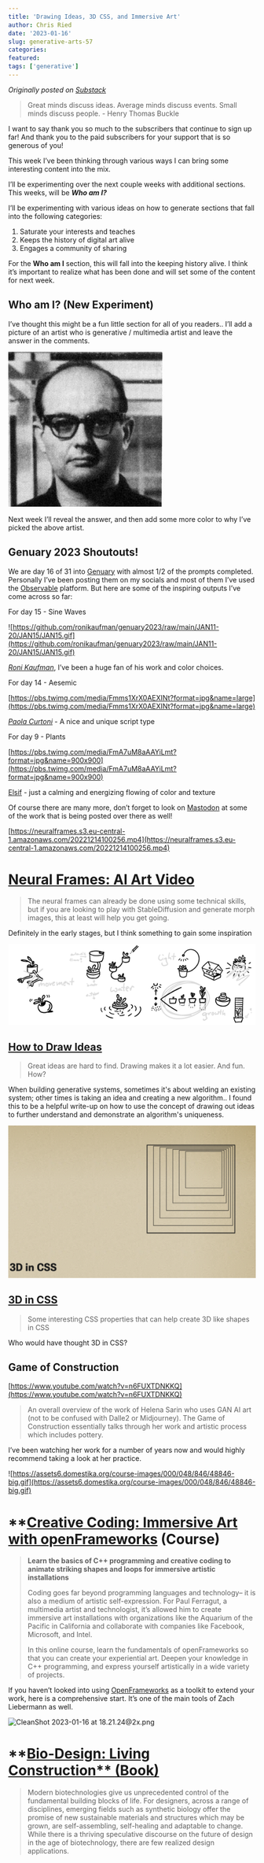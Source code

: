 ```yaml
---
title: 'Drawing Ideas, 3D CSS, and Immersive Art'
author: Chris Ried
date: '2023-01-16'
slug: generative-arts-57
categories: 
featured: 
tags: ['generative']
---
```


_Originally posted on [Substack](https://generative.substack.com/p/drawing-ideas-3d-css-and-immersive)_


> Great minds discuss ideas. Average minds discuss events. Small minds discuss people. - Henry Thomas Buckle
> 

I want to say thank you so much to the subscribers that continue to sign up far!  And thank you to the paid subscribers for your support that is so generous of you!

This week I’ve been thinking through various ways I can bring some interesting content into the mix. 

I’ll be experimenting over the next couple weeks with additional sections. This weeks, will be ***Who am I?*** 

 I’ll be experimenting with various ideas on how to generate sections that fall into the following categories: 

1. Saturate your interests and teaches
2. Keeps the history of digital art alive
3. Engages a community of sharing 

For the **Who am I** section, this will fall into the keeping history alive. I think it’s important to realize what has been done and will set some of the content for next week. 

## Who am I? (New Experiment)

I’ve thought this might be a fun little section for all of you readers.. I’ll add a picture of an artist who is generative / multimedia artist and leave the answer in the comments. 

![Untitled](Untitled.png)

Next week I’ll reveal the answer, and then add some more color to why I’ve picked the above artist. 

## Genuary 2023 Shoutouts!

We are day 16 of 31 into [Genuary](https://genuary.art/) with almost 1/2 of the prompts completed. Personally I’ve been posting them on my socials and most of them I’ve used the [Observable](https://observablehq.com/collection/@cdr6934/genuary-2023) platform. But here are some of the inspiring outputs I’ve come across so far:

For day 15  - Sine Waves 

![https://github.com/ronikaufman/genuary2023/raw/main/JAN11-20/JAN15/JAN15.gif](https://github.com/ronikaufman/genuary2023/raw/main/JAN11-20/JAN15/JAN15.gif)

*[Roni Kaufman](https://ronikaufman.github.io/)*, I’ve been a huge fan of his work and color choices. 

For day 14 - Aesemic 

[https://pbs.twimg.com/media/Fmms1XrX0AEXINt?format=jpg&name=large](https://pbs.twimg.com/media/Fmms1XrX0AEXINt?format=jpg&name=large)

*[Paola Curtoni](https://www.paolocurtoni.com/portfolio/)*  - A nice and unique script type

For day 9 - Plants 

[https://pbs.twimg.com/media/FmA7uM8aAAYiLmt?format=jpg&name=900x900](https://pbs.twimg.com/media/FmA7uM8aAAYiLmt?format=jpg&name=900x900)

[Elsif](https://twitter.com/ElsifThen) - just a calming and energizing flowing of color and texture 

Of course there are many more, don’t forget to look on [Mastodon](https://genart.social/home) at some of the work that is being posted over there as well! 

[https://neuralframes.s3.eu-central-1.amazonaws.com/20221214100256.mp4](https://neuralframes.s3.eu-central-1.amazonaws.com/20221214100256.mp4)

# [Neural Frames: AI Art Video](https://www.neuralframes.com/)

> The neural frames can already be done using some technical skills, but if you are looking to play with StableDiffusion and generate morph images, this at least will help you get going.
> 

Definitely in the early stages, but I think something to gain some inspiration 

![Untitled](Untitled%201.png)

## **[How to Draw Ideas](https://ralphammer.com/how-to-draw-ideas/)**

> Great ideas are hard to find. Drawing makes it a lot easier. And fun. How?
> 

When building generative systems, sometimes it's about welding an existing system; other times is taking an idea and creating a new algorithm.. I found this to be a helpful write-up on how to use the concept of drawing out ideas to further understand and demonstrate an algorithm's uniqueness. 

![CleanShot 2023-01-16 at 13.46.14@2x.png](CleanShot_2023-01-16_at_13.46.142x.png)

## **[3D in CSS](https://garden.bradwoods.io/notes/css/3d)**

> Some interesting CSS properties that can help create 3D like shapes in CSS
> 

Who would have thought 3D in CSS? 

## Game of Construction

[https://www.youtube.com/watch?v=n6FUXTDNKKQ](https://www.youtube.com/watch?v=n6FUXTDNKKQ)

> An overall overview of the work of Helena Sarin who uses GAN AI art (not to be confused with Dalle2 or Midjourney). The Game of Construction essentially talks through her work and artistic process which includes pottery.
> 

I’ve been watching her work for a number of years now and would highly recommend taking a look at her practice. 

![https://assets6.domestika.org/course-images/000/048/846/48846-big.gif](https://assets6.domestika.org/course-images/000/048/846/48846-big.gif)

# ****[Creative Coding: Immersive Art with openFrameworks](https://www.domestika.org/en/courses/4588-creative-coding-immersive-art-with-openframeworks) (Course)**

> **Learn the basics of C++ programming and creative coding to animate striking shapes and loops for immersive artistic installations**
> 
> 
> Coding goes far beyond programming languages and technology– it is also a medium of artistic self-expression. For Paul Ferragut, a multimedia artist and technologist, it’s allowed him to create immersive art installations with organizations like the Aquarium of the Pacific in California and collaborate with companies like Facebook, Microsoft, and Intel.
> 
> In this online course, learn the fundamentals of openFrameworks so that you can create your experiential art. Deepen your knowledge in C++ programming, and express yourself artistically in a wide variety of projects.
> 

If you haven’t looked into using [OpenFrameworks](https://openframeworks.cc/) as a toolkit to extend your work, here is a comprehensive start. It’s one of the main tools of Zach Liebermann as well. 

![CleanShot 2023-01-16 at 18.21.24@2x.png](#CleanShot_2023-01-16_at_18.21.242x.png)

# **[Bio-Design: Living Construction** **(Book)**](https://www.routledge.com/Living-Construction/Dade-Robertson/p/book/9781138363038)

> Modern biotechnologies give us unprecedented control of the fundamental building blocks of life. For designers, across a range of disciplines, emerging fields such as synthetic biology offer the promise of new sustainable materials and structures which may be grown, are self-assembling, self-healing and adaptable to change. While there is a thriving speculative discourse on the future of design in the age of biotechnology, there are few realized design applications.
>